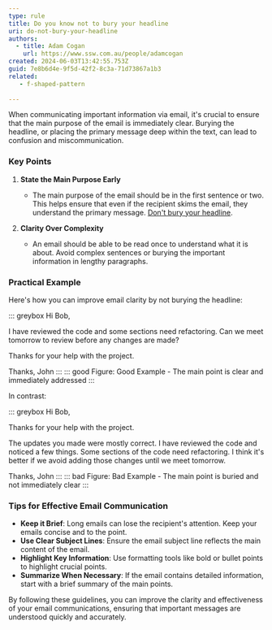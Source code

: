 ```yaml
---
type: rule
title: Do you know not to bury your headline
uri: do-not-bury-your-headline
authors:
  - title: Adam Cogan
    url: https://www.ssw.com.au/people/adamcogan
created: 2024-06-03T13:42:55.753Z
guid: 7e8b6d4e-9f5d-42f2-8c3a-71d73867a1b3
related:
   - f-shaped-pattern
   
---
```


When communicating important information via email, it's crucial to ensure that the main purpose of the email is immediately clear. Burying the headline, or placing the primary message deep within the text, can lead to confusion and miscommunication.

<!--endintro-->

### Key Points

1. **State the Main Purpose Early**
   * The main purpose of the email should be in the first sentence or two. This helps ensure that even if the recipient skims the email, they understand the primary message. [Don't bury your headline](http://www.ssw.com.au/rules/f-shaped-pattern/).

2. **Clarity Over Complexity**
   * An email should be able to be read once to understand what it is about. Avoid complex sentences or burying the important information in lengthy paragraphs.

### Practical Example

Here's how you can improve email clarity by not burying the headline:

::: greybox
Hi Bob,

I have reviewed the code and some sections need refactoring. Can we meet tomorrow to review before any changes are made?

Thanks for your help with the project.

Thanks,
John
:::
::: good
Figure: Good Example - The main point is clear and immediately addressed
:::

In contrast:

::: greybox
Hi Bob,

Thanks for your help with the project.

The updates you made were mostly correct. I have reviewed the code and noticed a few things. Some sections of the code need refactoring. I think it's better if we avoid adding those changes until we meet tomorrow.

Thanks,
John
:::
::: bad
Figure: Bad Example - The main point is buried and not immediately clear
:::

### Tips for Effective Email Communication

* **Keep it Brief**: Long emails can lose the recipient's attention. Keep your emails concise and to the point.
* **Use Clear Subject Lines**: Ensure the email subject line reflects the main content of the email.
* **Highlight Key Information**: Use formatting tools like bold or bullet points to highlight crucial points.
* **Summarize When Necessary**: If the email contains detailed information, start with a brief summary of the main points.

By following these guidelines, you can improve the clarity and effectiveness of your email communications, ensuring that important messages are understood quickly and accurately.
